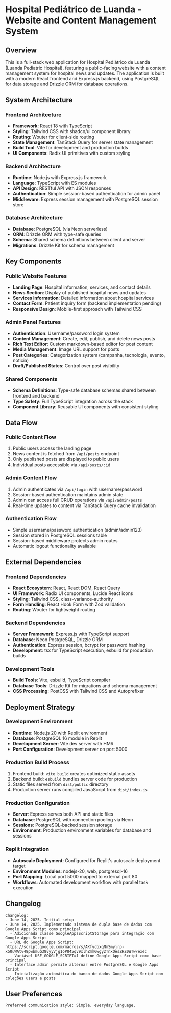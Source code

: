 # Hospital Pediátrico de Luanda - Website and Content Management System

## Overview

This is a full-stack web application for Hospital Pediátrico de Luanda (Luanda Pediatric Hospital), featuring a public-facing website with a content management system for hospital news and updates. The application is built with a modern React frontend and Express.js backend, using PostgreSQL for data storage and Drizzle ORM for database operations.

## System Architecture

### Frontend Architecture
- **Framework**: React 18 with TypeScript
- **Styling**: Tailwind CSS with shadcn/ui component library
- **Routing**: Wouter for client-side routing
- **State Management**: TanStack Query for server state management
- **Build Tool**: Vite for development and production builds
- **UI Components**: Radix UI primitives with custom styling

### Backend Architecture
- **Runtime**: Node.js with Express.js framework
- **Language**: TypeScript with ES modules
- **API Design**: RESTful API with JSON responses
- **Authentication**: Simple session-based authentication for admin panel
- **Middleware**: Express session management with PostgreSQL session store

### Database Architecture
- **Database**: PostgreSQL (via Neon serverless)
- **ORM**: Drizzle ORM with type-safe queries
- **Schema**: Shared schema definitions between client and server
- **Migrations**: Drizzle Kit for schema management

## Key Components

### Public Website Features
- **Landing Page**: Hospital information, services, and contact details
- **News Section**: Display of published hospital news and updates
- **Services Information**: Detailed information about hospital services
- **Contact Form**: Patient inquiry form (backend implementation pending)
- **Responsive Design**: Mobile-first approach with Tailwind CSS

### Admin Panel Features
- **Authentication**: Username/password login system
- **Content Management**: Create, edit, publish, and delete news posts
- **Rich Text Editor**: Custom markdown-based editor for post content
- **Media Management**: Image URL support for posts
- **Post Categories**: Categorization system (campanha, tecnologia, evento, noticia)
- **Draft/Published States**: Control over post visibility

### Shared Components
- **Schema Definitions**: Type-safe database schemas shared between frontend and backend
- **Type Safety**: Full TypeScript integration across the stack
- **Component Library**: Reusable UI components with consistent styling

## Data Flow

### Public Content Flow
1. Public users access the landing page
2. News content is fetched from `/api/posts` endpoint
3. Only published posts are displayed to public users
4. Individual posts accessible via `/api/posts/:id`

### Admin Content Flow
1. Admin authenticates via `/api/login` with username/password
2. Session-based authentication maintains admin state
3. Admin can access full CRUD operations via `/api/admin/posts`
4. Real-time updates to content via TanStack Query cache invalidation

### Authentication Flow
- Simple username/password authentication (admin/admin123)
- Session stored in PostgreSQL sessions table
- Session-based middleware protects admin routes
- Automatic logout functionality available

## External Dependencies

### Frontend Dependencies
- **React Ecosystem**: React, React DOM, React Query
- **UI Framework**: Radix UI components, Lucide React icons
- **Styling**: Tailwind CSS, class-variance-authority
- **Form Handling**: React Hook Form with Zod validation
- **Routing**: Wouter for lightweight routing

### Backend Dependencies
- **Server Framework**: Express.js with TypeScript support
- **Database**: Neon PostgreSQL, Drizzle ORM
- **Authentication**: Express session, bcrypt for password hashing
- **Development**: tsx for TypeScript execution, esbuild for production builds

### Development Tools
- **Build Tools**: Vite, esbuild, TypeScript compiler
- **Database Tools**: Drizzle Kit for migrations and schema management
- **CSS Processing**: PostCSS with Tailwind CSS and Autoprefixer

## Deployment Strategy

### Development Environment
- **Runtime**: Node.js 20 with Replit environment
- **Database**: PostgreSQL 16 module in Replit
- **Development Server**: Vite dev server with HMR
- **Port Configuration**: Development server on port 5000

### Production Build Process
1. Frontend build: `vite build` creates optimized static assets
2. Backend build: `esbuild` bundles server code for production
3. Static files served from `dist/public` directory
4. Production server runs compiled JavaScript from `dist/index.js`

### Production Configuration
- **Server**: Express serves both API and static files
- **Database**: PostgreSQL with connection pooling via Neon
- **Sessions**: PostgreSQL-backed session storage
- **Environment**: Production environment variables for database and sessions

### Replit Integration
- **Autoscale Deployment**: Configured for Replit's autoscale deployment target
- **Environment Modules**: nodejs-20, web, postgresql-16
- **Port Mapping**: Local port 5000 mapped to external port 80
- **Workflows**: Automated development workflow with parallel task execution

## Changelog

```
Changelog:
- June 14, 2025. Initial setup
- June 14, 2025. Implementado sistema de dupla base de dados com Google Apps Script como principal
  - Adicionada classe GoogleAppsScriptStorage para integração com Google Apps Script
  - URL do Google Apps Script: https://script.google.com/macros/s/AKfycbxqNmSmyjrp-x50uWAtv48pwbmuG38vyyVjg1oP845qv9xlhZmmGwgy2TnxQesZHZ0WTw/exec
  - Variável USE_GOOGLE_SCRIPT=1 define Google Apps Script como base principal
  - Interface admin permite alternar entre PostgreSQL e Google Apps Script
  - Inicialização automática do banco de dados Google Apps Script com coleções users e posts
```

## User Preferences

```
Preferred communication style: Simple, everyday language.
```